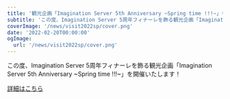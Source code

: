 ```yaml
---
title: '観光企画「​​​​​​​​Imagination Server 5th Anniversary ~Spring time !!!~」を開催！'
subtitle: 'この度、Imagination Server 5周年フィナーレを飾る観光企画「Imagination Server 5th Anniversary ~Spring time !!!~」を開催します。'
coverImage: '/news/visit2022sp/cover.png'
date: '2022-02-20T00:00:00'
ogImage:
  url: '/news/visit2022sp/cover.png'
---
```


この度、Imagination Server 5周年フィナーレを飾る観光企画「Imagination Server 5th Anniversary ~Spring time !!!~」を開催いたします！

[詳細はこちら](/visit)
